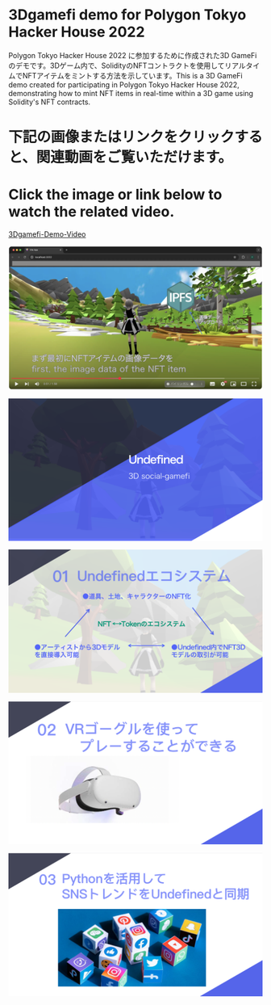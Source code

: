 # 3Dgamefi demo for Polygon Tokyo Hacker House 2022
Polygon Tokyo Hacker House 2022 に参加するために作成された3D GameFiのデモです。3Dゲーム内で、SolidityのNFTコントラクトを使用してリアルタイムでNFTアイテムをミントする方法を示しています。This is a 3D GameFi demo created for participating in Polygon Tokyo Hacker House 2022, demonstrating how to mint NFT items in real-time within a 3D game using Solidity's NFT contracts.

# 下記の画像またはリンクをクリックすると、関連動画をご覧いただけます。
# Click the image or link below to watch the related video.
[3Dgamefi-Demo-Video](https://www.youtube.com/watch?v=ekYpRv584j4)

[![Watch Video](assets/UndefinedPage.png)](https://www.youtube.com/watch?v=ekYpRv584j4)


![Image](assets/PPTPage1.png "PPTPage1")

![Image](assets/PPTPage2.png "PPTPage2")

![Image](assets/PPTPage3.png "PPTPage3")

![Image](assets/PPTPage4.png "PPTPage4")
